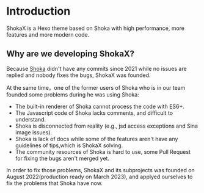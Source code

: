 # Introduction

ShokaX is a Hexo theme based on Shoka with high performance, more features and more modern code.

## Why are we developing ShokaX?

Because [Shoka](https://github.com/amehime/hexo-theme-shoka) didn't have any commits since 2021 while no issues are replied and nobody fixes the bugs, ShokaX was founded.

At the same time，one of the former users of Shoka who is in our team founded some problems during he was using Shoka:

- The built-in renderer of Shoka  cannot process the code with ES6+.
- The Javascript code of Shoka lacks comments, and difficult to understand.
- Shoka is disconnected from reality (e.g., jsd access exceptions and Sina image issues).
- Shoka is lack of docs while some of the features aren't have any guidelines of tips,which is ShokaX solving.
- The community resources of Shoka is hard to use, some Pull Request for fixing the bugs aren't merged yet.

In order to fix those problems, ShokaX and its subprojects was founded on August 2022(production ready on March 2023), and applyed ourselves to fix the problems that Shoka have now.
